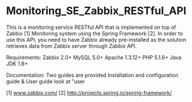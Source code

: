 # Monitoring_SE_Zabbix_RESTful_API

This is a monitoring service RESTful API that is implemented on top of Zabbix [1] Monitoring system using the Spring Framework [2]. 
In order to use this API, you need to have Zabbix already pre-installed as the solution retrieves data from Zabbix server through Zabbix API. 

Requirements:
Zabbix 2.0+
MySQL 5.0+
Apache 1.3.12+
PHP 5.1.6+ 
Java JDK 1.8+

Documentation:
Two guides are provided 
Installation and configuration guide & User guide look at "user

[1] www.zabbix.com/
[2] http://projects.spring.io/spring-framework/ 
